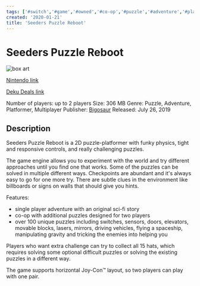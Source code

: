 ```yaml
---
tags: ['#switch','#game','#owned','#co-op','#puzzle','#adventure','#platformer']
created: '2020-01-21'
title: 'Seeders Puzzle Reboot'
---
```

# Seeders Puzzle Reboot

![box art](https://assets.nintendo.com/image/upload/c_pad,f_auto,h_613,q_auto,w_1089/ncom/en_US/games/switch/s/seeders-puzzle-reboot-switch/hero?v=2021042902)

[Nintendo link](https://www.nintendo.com/games/detail/seeders-puzzle-reboot-switch/)

[Deku Deals link](https://www.dekudeals.com/items/seeders-puzzle-reboot)

Number of players: up to 2 players
Size: 306 MB
Genre: Puzzle, Adventure, Platformer, Multiplayer
Publisher: [Bigosaur](https://www.dekudeals.com/games?include[collection]=true&filter[publisher]=Bigosaur)
Released: July 26, 2019

## Description

Seeders Puzzle Reboot is a 2D puzzle-platformer with funky physics, tight and responsive controls, and really challenging puzzles.

The game engine allows you to experiment with the world and try different approaches until you find one that works. Some of the puzzles can be solved in multiple different ways. Checkpoints are abundant and it's always easy to go for one more try. There are subtle clues in the environment like billboards or signs on walls that should give you hints.

Features:

* single player adventure with an original sci-fi story
* co-op with additional puzzles designed for two players
* over 100 unique puzzles including switches, sensors, doors, elevators, movable blocks, lasers, mirrors, driving vehicles, flying a spaceship, manipulating gravity and tricking the enemies into helping you

Players who want extra challenge can try to collect all 15 hats, which requires solving some optional difficult puzzles or solving the existing puzzles in a different way.

The game supports horizontal Joy-Con™ layout, so two players can play with one pair.
